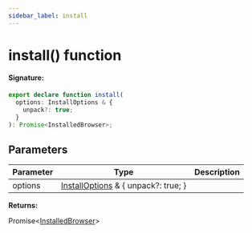 ```yaml
---
sidebar_label: install
---
```


# install() function

#### Signature:

```typescript
export declare function install(
  options: InstallOptions & {
    unpack?: true;
  }
): Promise<InstalledBrowser>;
```

## Parameters

| Parameter | Type                                                                    | Description |
| --------- | ----------------------------------------------------------------------- | ----------- |
| options   | [InstallOptions](./browsers.installoptions.md) &amp; { unpack?: true; } |             |

**Returns:**

Promise&lt;[InstalledBrowser](./browsers.installedbrowser.md)&gt;
